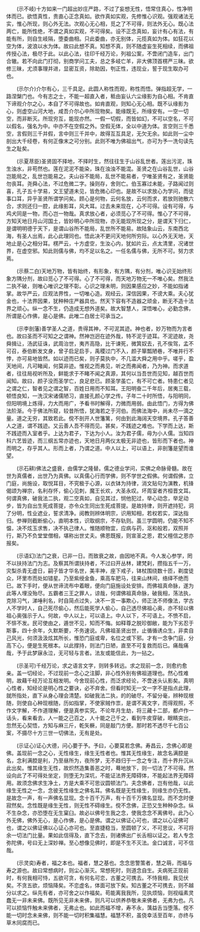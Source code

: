 <!-- { "loadSidebar": true } -->
　　(示不岐)十方如来一门超出妙庄严路，不过了妄想无性，悟常住真心，性净明体而已。欲悟真性，贵直心正念真如。欲作真如实观，先修惟心识观。强观诸法无实，惟心所现，则心外无法。次观心无心相，觅之了不可得，则法外无心。既心法两亡，能所性绝，不谓之真如实观，不可得矣。设不正念真如，妄计有心有法，有能有所，则自生岐隔，堕委曲相。只此委曲，亦无别体，元揽真如为体。如狂花以空为体，波浪以水为体。故曰此想不真。知想不真，则不随虚妄生死相续，而佛祖传授心法，极尽于此。以此心法，往印千经万论，列祖公案，不啻闭门造车，出门合辙。若不向此门打彻，别商学问工夫，总之多岐亡羊，非大佛顶首楞严三昧。欲修三昧，尤须事理并进，显密互资，除助因，刳正性，违现业，誓于现生取办可也。

　　(示尔介)介尔有心，三千具足。此圆人称性而观，称性而悟。弹指超无学，一路涅槃门也。今有志之士，不能一超直入者，秪由妄认六尘缘影为自心相。不肯直下谛观介尔之心，本自了不可得故也。如肯直观，则知心无心相。既不认缘影为心，则虚空山河大地，咸吾介尔心中所现物矣。能缘既无，所缘安有。一空一切空，而非断灭。所现穷互，能现亦然。一假一切假，而皆如幻，不可以空名，不可以假名，强名为中。中亦不在空假之外。空假无体，全以中道为体。言空则三千悉空，言假则三千并假，言中则三千并中，故得互互具足，无欠无余。如此则一尘中剖出大千经卷，有何正像末之可分别。此则不唯为佛祖出气，亦可为予一洗句读先生之耻矣。

　　(示夏荩臣)圣贤固不择地，不择时生，然往往生于山谷乱世者。莲出污泥，珠生浊水，非苟然也。莲在泥泥不能染，珠在浊浊不能混。圣贤之在山谷乱世，山谷岂能局之，乱世岂能易之。夫山谷不能局，乱世不能易者，宁唯圣贤有之，圣贤能勿丧耳。尧舜心法，不过危微二字。操则存，舍则亡。伯玉寡过未能，子路闻过则喜，孔子五十学易，文王望道未见，皆危微心印也。是故不以求放心为学问，而徒事口耳，异乎圣贤所谓学问矣。顾心是何物，云何名放，云何而求，若放则驰散六合，求则还归一腔，此缘影耳，风大耳。过去未来现在，心不可得。设有可得，与鸡犬同是一物，而心岂一物哉。真求放心者，必须觅心了不可得。惟心了不可得，方知天地日月山河国土，皆妙明心中所现物，亦无能现所现之分，是谓天下归仁，是谓明明德于天下，是谓山谷所不能局，乱世所不能易。故陆象山云，东南西北海，有圣人出焉，此心此理同也。悟此决不更问天地何所穷际。以心外无天地，天地止是心之相分耳。楞严云，十方虚空，生汝心内，犹如片云，点太清里，况诸世界，在虚空邪。知此则儒与佛，均不足以名之。一任名儒与佛，无所不可。努力求焉。

　　(示蔡二白)天地万物，皆有始终，有形象，有方隅，有分剂，唯心识无始终形象方隅分剂，故曰觅心了不可得。心了不可得，而天地万物无一不唯心矣。然我法二执不破，则唯心唯识之理不彰。心识之理未明，则因果感应之妙，不能如指诸掌。故华严云，应观法界性，一切唯心造。观经云，深信因果，不谤大乘。夫心犹金也，十法界因果，犹种种庄严器具也。然天下容有不造器之顽金，断无不造十法界之顽心。纵一念不生，仍造成无想外道矣。故大智慧人，深悟唯心，必勤念佛，所谓是心作佛，是心是佛。此唯二白居士可承当之。

　　(示李剖藩)善学圣人之道，贵得其神，不可泥其迹。神也者，妙万物而为言者也。故曰圣而不可知之之谓神。然神岂迥在迹外哉，特不泥于迹耳。不泥迹故，尧舜揖让，汤武征诛，武周治世，夷齐高隐，比干谏死，微箕奴去，孔不俟驾，孟不可召，泰伯断发文身，曾子启足启手，禹稷过门不入，颜子箪瓢陋巷，不唯并行不悖，亦可易地皆然。如以迹而已矣，则子莫执中，不几滥大舜之用中乎。嗟乎，盈天地间，凡可睹闻，何莫非迹。惟视之而弗见，听之而弗闻者，乃为神。而求道者，往往局视听所及，鲜能求于不睹不闻之真源，其何以当吾世而见知，越百世而闻知。故曰，颜子没而圣学亡，良足悲已。顾圣学虽亡，有不可亡者。特患仁者见之谓之仁，智者见之谓之智，百姓日用而不知耳。王阳明奋二千年后，居夷三载，顿悟良知，一洗汉宋诸儒陋习，直接孔颜心学之传。子年二十时所悟，与阳明同，但阳明境上炼得，力大而用广，予看书时解得，力微而用弱。由此悟门，方得为佛法阶渐。今于佛法所窥，较昔所悟，犹海若之于河伯。而佛法海中，尚未尽一滴之量。道之无穷，其致若此。傥不剖开人世籓篱，何由到此海阔天空境界。孔子答善人之道，谓不践迹。又云善人吾不得而见。甚矣，不践迹之难也。下学而上达，斯不践迹而入室者乎。上达为君子，下达为小人。汝为君子儒，毋为小人儒。当知四科六艺皆迹，而三纲五常亦迹也，天地日月两仪太极无非迹也，皆形而下者也。神而明之，存乎其人。形而上者，乃谓之道。中人以上，可以语上，非剖籓是望而谁望。

　　(示石耕)佛法之盛衰，由儒学之隆替。儒之德业学问，实佛之命脉骨髓。故在世为真儒者，出世乃为真佛。以真儒心行而学佛，则不学世之假佛。何谓假佛，立门庭，尚施设，取悦耳目，不究极于心源，以衣钵为持律，消文贴句为演教，机锋偈颂为禅宗，名利存怀，偷心见刺，魔王长欢，大圣永叹。坏周室者齐桓晋文耳。何谓真佛，破我法二执，观二空真如，自见其过，悯他犯过，举心动念，举足动步，皆为自出生死成菩提，亦令众生同出生死成菩提。是故持律，则开遮持犯，洞了分明，性业遮业，誓求清净。阅教则辨体明宗，识用知相，若权若实，深达指归。参禅则截断偷心，直明本性，识取纲宗，不存轨则。虽三学圆明，仍能不知不愠，决不炫玉求售，决不执己律人。惟随顺物宜，应病与药，沤和般若，双照并行，斯乃不负堂堂僧相，堪称出世丈夫。佛恩既报，则宣圣之恩，君父檀信之恩亦报矣。

　　(示语幻)法门之衰，已非一日。而致衰之故，由因地不真。今人发心参学，罔不以扶持法门为志。及察其所谓扶持者，不过曰开丛林，建梵刹，攒指五千一万，灾梨杀青无虚日，嗣子皆才华名世，美丰神，座下戒子，钵杖围绕数十匝，剃度徒众，环里市而处如错星。乃至紫绶金鱼，乘高车肥马，往来山林间，络绎不绝而已。故下手时，便从世谛流布中着眼，便向门庭施设处安排。而佛祖真命脉，遂为此等人埋没殆尽。五霸者三王之罪人，谅哉，何谓佛祖真命脉，破我相，荡法执，克除习气，涕唾利名，时自简点过失，决不一言一事欺心，师正法不师像法，学古人不学时人，自己死尽偷心，然后能死学人偷心，自己透尽佛祖心奥，亦不轻以佛祖心奥强示于人。何故，中人以上，可以语上。中人以下，不可语上。不愤不启，不悱不发。民可使由之，遁世不见，知而不悔。如释尊之脱珍御敝，能为下劣忍于斯事，四十余年，久默斯要，不务速说。凡佛祖圣贤出世，止循循诱众生，非卖自己风光，何须汲汲炫其所长，惟恐门庭或卑，名位之或下邪。才有一念争门庭，分高下心，便是生死根本。以此撑持，则法门日陋，直至不可复救而后已。痛哉痛哉，予于此梦寐永泣，无可轻与言者。法友或能信此，为一拈之。

　　(示圣可)千经万论，求之语言文字，则转多转远。求之现前一念，则愈约愈亲。盖一切经论，不过现前一念心之注脚，非心性外别有佛祖道理也。然心性难明，故藉千经万论互相发明。今舍现前心性，而泛求经论，不啻迷头认影矣。真明心性者，知经论是明心性之要诀，必不弃舍。但看时知无一文一字不是指点此理，就所指处，直下从身心理会清楚。如破我法二执，的的破尽，不留分毫，辨种现根随，则使自心种现根随，历如指掌，不使家贼作祟，是谓不离文字，而得观照，不作文字解，不作道理解，便是真参实究。不论年月生劫，将三藏十二部，都卢作一话头，看来看去，人一能之己百之，人十能之己千之，看到牛皮穿破，眼睛突出，忽然无心契悟，方知与麻三斤，乾矢橛，同是敲门方便。那时若不透尽千七百公案，不摄尽十方三世一切佛法，无有是处。

　　(示证心)证心大德，问心要于予。予曰，心要莫若念佛。寿昌云，念佛心即是佛。盖现前一念之心，无性缘生，缘生无性者也。惟其无性缘生，故念名满腔是名，念利满腔是利，乃至昼所为，夜所梦，无不趋归于一念之专注，而十界升沉从此出矣。惟其缘生无性，故炽然造集善恶之时，蓦地放下，则一切法了不可得。然设向此了不可得处坐定，则堕无为深坑，不能证法界无障碍体，不能起法界无障碍用。故须念佛求生净土，方是大乘不可思议圆顿法门。夫念佛者，岂有他哉，以此缘生无性之一念，念彼无性缘生之佛名耳。佛名既是无性缘生，则缘生亦仍无性。是故念一声，有一声佛名显现。念十百千万声，有十百千万佛名显现。而不念时便寂然矣。念性既是缘生无性，则无性不碍缘生。傥不念佛，正恐又生种种杂念。纵不生杂念，亦恐堕在无生窠臼。故必以佛号生我之念，使我念念不离佛号。此乃心外无佛，佛外无心，是心作佛，是心是佛。谓之以佛证心可也，谓之以心证佛可也，谓之以佛证佛以心证心亦可也。至直捷稳当，至圆顿了义，不可思议，不可将余一切法门比量。果如此信得及，直下念去，则诸佛出广长舌相以证之。若人专念弥陀佛，号曰无上深妙禅。至心想像见佛时，即是不生不灭法。金口诚言，可不信哉。

　　(示灵奕)寿者，福之本也。福者，慧之基也。念念思警策者，慧之萌，而福与寿之源也。故曰常想病时，则尘心渐灭。常想死时，则道念自生。夫病死正现前时，有何我相可恃，五欲可贪，有何名可恋，古董之可携去。不恃我相，我见伏矣。不贪五欲，烦恼降矣。不恋虚名，体面可放下矣。知古董之不可携去，则不越分以求之。纵先有者，亦可舍之以作福矣。苟能离我我所，见执烦恼，则视缁素灵蠢无一非未来佛。既所见无非未来佛，则凡可以供养恭敬未来佛者，无弗为也。凡可以损恼忤触未来佛者，无弗止也。如此而福不增，寿不永，蕅益舌当堕落。傥不能一切时念未来佛，则不能一切时积集福慧。福慧不积，虽侥幸活至百年，亦终与草木同腐而已。

